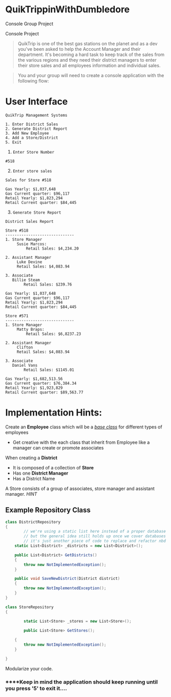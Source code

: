 # QuikTrippinWithDumbledore
Console Group Project

Console Project

> QuikTrip is one of the best gas stations on the planet and as a dev you've been asked to help the Account Manager and their department. It's becoming a hard task to keep track of the sales from the various regions and they need their district managers to enter their store sales and all employees information and individual sales.

> You and your group will need to create a console application with the following flow:

# User Interface

```
QuikTrip Management Systems

1. Enter District Sales
2. Generate District Report
3. Add New Employee
4. Add a Store/District
5. Exit
```

1. `Enter Store Number`

```
#518
```

2.  `Enter store sales`

```
Sales for Store #518

Gas Yearly: $1,037,648
Gas Current quarter: $96,117
Retail Yearly: $1,823,294
Retail Current quarter: $84,445
```

3.  `Generate Store Report`

```
District Sales Report

Store #518
------------------------------
1. Store Manager
	 Susie Marcos: 
		 Retail Sales: $4,234.20

2. Assistant Manager
	 Luke Devine
     Retail Sales: $4,083.94

3. Associate 
   Billie Steam
	    Retail Sales: $239.76

Gas Yearly: $1,037,648
Gas Current quarter: $96,117
Retail Yearly: $1,823,294
Retail Current quarter: $84,445

Store #571
------------------------------
1. Store Manager
	 Matty Braps: 
		 Retail Sales: $6,8237.23

2. Assistant Manager
	 Clifton
     Retail Sales: $4,083.94

3. Associate 
   Daniel Vans
	    Retail Sales: $1145.01

Gas Yearly: $1,682,513.56
Gas Current quarter: $76,384.34
Retail Yearly: $1,923,829
Retail Current quarter: $89,563.77
```

# Implementation Hints:

Create an **Employee** class which will be a *[base class](https://www.notion.so/Inheritance-Composition-8f6196ee85c4457aa5392338986312c7)* for different types of employees

- Get creative with the each class that inherit from Employee like a manager can create or promote associates

When creating a **District** 

- It is composed of a collection of **Store**
- Has one **District Manager**
- Has a District Name

A Store consists of a group of associates, store manager and assistant manager. *HINT*

## Example Repository Class

```csharp
class DistrictRepository
{
		// we're using a static list here instead of a proper database
		// but the general idea still holds up once we cover databases
		// it's just another piece of code to replace and refactor nbd
    static List<District> _districts = new List<District>();

    public List<District> GetDistricts()
    {
        throw new NotImplementedException();
    }

    public void SaveNewDistrict(District district)
    {
        throw new NotImplementedException();
    }
}

class StoreRepository
{

		static List<Store> _stores = new List<Store>();
		
		public List<Store> GetStores();

    {
        throw new NotImplementedException();
    }

}

```

Modularize your code. 

### ****Keep in mind the application should keep running until you press '5' to exit it....
